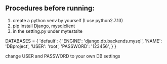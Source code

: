 ## Procedures before running:
1. create a python venv by yourself (I use python2.7.13)
2. pip install Django, mysqlclient
3. in the setting.py under mytestsite
  
  DATABASES = {
      'default': {
          'ENGINE': 'django.db.backends.mysql',
          'NAME': 'DBproject',
          'USER': 'root',
          'PASSWORD': '123456',
      }
  }

change USER and PASSWORD to your own DB settings
